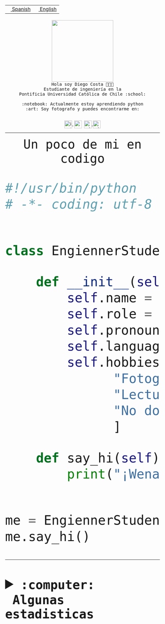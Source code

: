<table border="0"  align="right">
 <tr><td><a href="README.md"><img src="https://upload.wikimedia.org/wikipedia/commons/thumb/8/89/Bandera_de_Espa%C3%B1a.svg/1200px-Bandera_de_Espa%C3%B1a.svg.png" height="10"> Spanish</a></td>
 <td><a href="README.en.md"><img src="https://upload.wikimedia.org/wikipedia/commons/a/a4/Flag_of_the_United_States.svg" height="10"> English</a></td></tr>
</table><br><br><br>


<p align="center">
  <img src="https://github.com/diegocostares/diegocostares/blob/main/Images/aaa2.gif?raw=true" height="200px" weight="200px">
  <br><samp>
    Hola soy Diego Costa 👨🏻‍💻<br>
    Estudiante de ingeniería en la <br>
    Pontificia Universidad Católica de Chile :school:<br>
  <br>
    :notebook: Actualmente estoy aprendiendo python <br>
    :art: Soy fotografo y puedes encontrarme en: <br>
  <br></samp>
  
</p>

<p align="center">
   <a href="https://instagram.com/diegocosta_no" target="blank">
    <img 
    align="center" src="https://cdn.jsdelivr.net/npm/simple-icons@3.0.1/icons/instagram.svg" alt="instagram" height="25px" width="25px" />
  </a>
  <a style="border: 3px solid; color: white;"href="https://t.me/diegocosta_no" target="blank">
  <img
  align="center" alt="Telegram" width="25px" src="https://icons-for-free.com/iconfiles/png/512/Telegram-1324888767380505522.png" />
</a>
<a href="https://api.whatsapp.com/send?phone=56971897835&text=Hola!" target="blank">
  <img
  align="center" alt="wtsp" width="25px" src="https://img.icons8.com/pastel-glyph/2x/whatsapp--v2.png" />
</a>
<a href="https://www.linkedin.com/in/diego-costa-786249213/" target="blank">
  <img
  align="center" alt="wtsp" width="25px" src="https://img.icons8.com/metro/452/linkedin.png" />
</a>

  </a>
</p>

---


<p align="center"><font size="25"><samp>Un poco de mi en codigo</samp></front></p>


```python
#!/usr/bin/python
# -*- coding: utf-8 -*-


class EngiennerStudent:

    def __init__(self):
        self.name = "Diego Costa"
        self.role = "Estudiante"
        self.pronouns = "he/him"
        self.language_spoken = ["es_CL", "en_US"]
        self.hobbies = [
              "Fotografia",
              "Lectura",
              "No dormir",
              ]

    def say_hi(self):
        print("¡Wena mundo!")


me = EngiennerStudent()
me.say_hi()
```
---
<details>
  <summary><b><samp>:computer: &nbsp;Algunas estadisticas</samp></b></summary>
  <br/></p>

<!--START_SECTION:waka-->
![Code Time](http://img.shields.io/badge/Code%20Time-865%20hrs%2040%20mins-blue)

**Soy nocturno 🦉** 

```text
🌞 Mañana                 9 commits           ░░░░░░░░░░░░░░░░░░░░░░░░░   00.36 % 
🌆 Día                    744 commits         ████████░░░░░░░░░░░░░░░░░   30.10 % 
🌃 Tarde                  1091 commits        ███████████░░░░░░░░░░░░░░   44.13 % 
🌙 Noche                  628 commits         ██████░░░░░░░░░░░░░░░░░░░   25.40 % 
```
📅 **Soy más productivo los Martes** 

```text
Lunes                    391 commits         ████░░░░░░░░░░░░░░░░░░░░░   15.82 % 
Martes                   495 commits         █████░░░░░░░░░░░░░░░░░░░░   20.02 % 
Miércoles                311 commits         ███░░░░░░░░░░░░░░░░░░░░░░   12.58 % 
Jueves                   305 commits         ███░░░░░░░░░░░░░░░░░░░░░░   12.34 % 
Viernes                  389 commits         ████░░░░░░░░░░░░░░░░░░░░░   15.74 % 
Sábado                   212 commits         ██░░░░░░░░░░░░░░░░░░░░░░░   08.58 % 
Domingo                  369 commits         ████░░░░░░░░░░░░░░░░░░░░░   14.93 % 
```


📊 **Esta semana me dediqué a** 

```text
🐱‍💻 Proyectos: 
2023-1-S4-Grupo2-Scraper 25 hrs 37 mins      ███████████████████░░░░░░   77.26 % 
private-test             6 hrs 32 mins       █████░░░░░░░░░░░░░░░░░░░░   19.71 % 
proyecto-grupo-31        37 mins             ░░░░░░░░░░░░░░░░░░░░░░░░░   01.89 % 
gpti-scrapper-main       22 mins             ░░░░░░░░░░░░░░░░░░░░░░░░░   01.14 % 
```


 Last Updated on 02/05/2023 08:23:21 UTC
<!--END_SECTION:waka-->
  
  

<p align="center"> <img src="https://github-readme-stats.vercel.app/api?username=diegocostares&show_icons=true&theme=ayu-mirage" alt="abhisheknaiidu" /></p>
 
</details>
